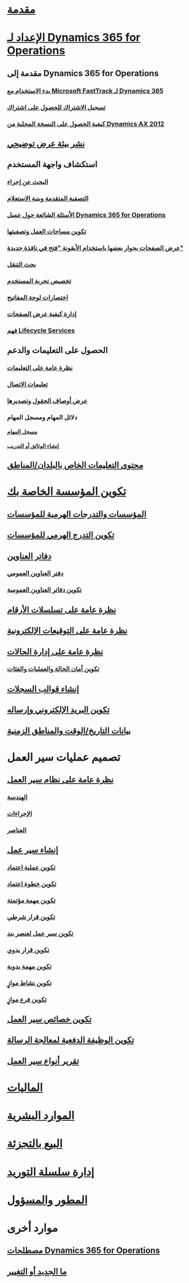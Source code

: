 # [مقدمة](index.md)

# [الإعداد لـ Dynamics 365 for Operations](get-started/onboarding-home.md)
## مقدمة إلى Dynamics 365 for Operations
### [بدء الاستخدام مع Microsoft FastTrack لـ Dynamics 365](get-started/fasttrack-dynamics-365-overview.md)
### [تسجيل الاشتراك للحصول على اشتراك](/dynamics365/operations/dev-itpro/dev-tools/sign-up-preview-subscription?toc=/dynamics365/operations/toc.json)
### [كيفية الحصول على النسخة المحلية من Dynamics AX 2012](/dynamics365/operations/dev-itpro/deployment/csp-download-customersource?toc=/dynamics365/operations/toc.json)
## [نشر بيئة عرض توضيحي](/dynamics365/operations/dev-itpro/deployment/deploy-demo-environment?toc=/dynamics365/operations/toc.json)

## استكشاف واجهة المستخدم
### [البحث عن إجراء](get-started/action-search.md)
### [التصفية المتقدمة وبنية الاستعلام](get-started/advanced-filtering-query-options.md)
### [الأسئلة الشائعة حول عميل Dynamics 365 for Operations](get-started/client-faq.md)
### [تكوين مساحات العمل وتصفيتها](get-started/configure-filter-workspaces.md)
### [عرض الصفحات بجوار بعضها باستخدام الأيقونة "فتح في نافذة جديدة"](get-started/display-pages-side-by-side.md)
### [بحث التنقل](get-started/navigation-search.md)
### [تخصيص تجربة المستخدم](get-started/personalize-user-experience.md)
### [اختصارات لوحة المفاتيح](get-started/shortcut-keys.md)
### [إدارة كيفية عرض الصفحات](get-started/window-management.md)
### [فهم Lifecycle Services](/dynamics365/operations/dev-itpro/lifecycle-services/lcs-works-lcs?toc=/dynamics365/operations/toc.json)

## الحصول على التعليمات والدعم
### [نظرة عامة على التعليمات](/dynamics365/operations/dev-itpro/get-started/help-overview?toc=/dynamics365/operations/toc.json)
### [تعليمات الاتصال](/dynamics365/operations/dev-itpro/get-started/help-connect?toc=/dynamics365/operations/toc.json)
### [عرض أوصاف الحقول وتصديرها](get-started/view-export-field-descriptions.md)

### دلائل المهام ومسجل المهام
#### [مسجل المهام](/dynamics365/operations/dev-itpro/user-interface/task-recorder?toc=/dynamics365/operations/toc.json)
#### [إنشاء الوثائق أو التدريب](/dynamics365/operations/dev-itpro/user-interface/task-recorder?toc=/dynamics365/operations/toc.json)

## [محتوى التعليمات الخاص بالبلدان/المناطق](/dynamics365/operations/dev-itpro/lcs-solutions/country-region?toc=/dynamics365/operations/toc.json)

# [تكوين المؤسسة الخاصة بك](organization-administration/organization-administration-home-page.md)
## [المؤسسات والتدرجات الهرمية للمؤسسات](organization-administration/organizations-organizational-hierarchies.md)
## [تكوين التدرج الهرمي للمؤسسات](organization-administration/plan-organizational-hierarchy.md)
## [دفاتر العناوين](organization-administration/qa-address-books.md)
### [دفتر العناوين العمومي](organization-administration/overview-global-address-book.md)
### [تكوين دفاتر العناوين العمومية](organization-administration/plan-configuration-global-address-book-additional-address-books.md)
## [نظرة عامة على تسلسلات الأرقام](organization-administration/number-sequence-overview.md)
## [نظرة عامة على التوقيعات الإلكترونية](organization-administration/electronic-signature-overview.md)
## [نظرة عامة على إدارة الحالات](organization-administration/cases.md)
### [تكوين أمان الحالة والعمليات والفئات](organization-administration/plan-case-management.md)
## [إنشاء قوالب السجلات](organization-administration/record-templates.md)
## [تكوين البريد الإلكتروني وإرساله](organization-administration/configure-email.md)
## [بيانات التاريخ/الوقت والمناطق الزمنية](organization-administration/date-time-zones.md)

# تصميم عمليات سير العمل
## [نظرة عامة على نظام سير العمل](organization-administration/overview-workflow-system.md)
### [الهندسة](organization-administration/workflow-system-architecture.md)
### [الإجراءات](organization-administration/workflow-actions.md)
### [العناصر](organization-administration/workflow-elements.md)
## [إنشاء سير عمل](organization-administration/create-workflow.md)
### [تكوين عملية اعتماد](organization-administration/configure-approval-process-workflow.md)
### [تكوين خطوة اعتماد](organization-administration/configure-approval-step-workflow.md)
### [تكوين مهمة مؤتمتة](organization-administration/configure-automated-task-workflow.md)
### [تكوين قرار شرطي](organization-administration/configure-conditional-decision-workflow.md)
### [تكوين سير عمل لعنصر بند](organization-administration/configure-line-item-workflow.md)
### [تكوين قرار يدوي](organization-administration/configure-manual-decision-workflow.md)
### [تكوين مهمة يدوية](organization-administration/configure-manual-task-workflow.md)
### [تكوين نشاط موازٍ](organization-administration/configure-parallel-activity-workflow.md)
### [تكوين فرع موازٍ](organization-administration/configure-parallel-branch-workflow.md)
## [تكوين خصائص سير العمل](organization-administration/configure-workflow-properties.md)
## [تكوين الوظيفة الدفعية لمعالجة الرسالة](organization-administration/workflow-batch-job-critical.md)
## [تقرير أنواع سير العمل](organization-administration/workflow-types-report.md)

# [الماليات](/dynamics365/operations/financials/index)

# [الموارد البشرية](/dynamics365/operations/human-resources/index)

# [‏‫البيع بالتجزئة‬](/dynamics365/operations/retail/index)

# [إدارة سلسلة التوريد](/dynamics365/operations/supply-chain/index)

# [المطور والمسؤول](/dynamics365/operations/dev-itpro/index)

# موارد أخرى
## [مصطلحات Dynamics 365 for Operations](get-started/glossary.md)
## [ما الجديد أو التغيير](/dynamics365/operations/dev-itpro/get-started/whats-new-changed?toc=/dynamics365/operations/toc.json)

